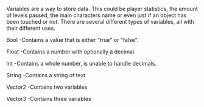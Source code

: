Variables are a way to store data. This could be player statistics, the amount of levels passed, the main characters name or even just if an object has been touched or not. There are several different types of variables, all with their different uses.

Bool
-Contains a value that is either "true" or "false".

Float
-Contains a number with optionally a decimal.

Int
-Contains a whole number, is unable to handle decimals.

String
-Contains a string of text

Vector2
-Contains two variables

Vector3
-Contains three variables